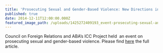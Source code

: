 ```yaml
---
title: 'Prosecuting Sexual and Gender-Based Violence: New Directions in International Criminal Justice'
published: true
date: 2014-12-11T12:00:00.000Z
featured_image_path: /uploads/1425272409193_event-prosecuting-sexual-and-gender-based-crimes_cropped.jpg
---
```



Council on Foreign Relations and ABA’s ICC Project held&nbsp; an event on prosecuting sexual and gender-based violence. Please find [here](https://www.international-criminal-justice-today.org/news/prosecuting-sexual-and-gender-based-violence-new-directions-in-international-criminal-justice/) the full article.